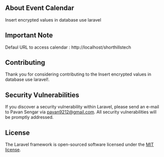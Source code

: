 ## About Event Calendar

Insert encrypted values in database use laravel <br/>


## Important Note

Defaul URL to access calendar : http://localhost/shorthillstech <br/>


## Contributing

Thank you for considering contributing to the Insert encrypted values in database use laravel!.

## Security Vulnerabilities

If you discover a security vulnerability within Laravel, please send an e-mail to Pavan Sengar via [pavan9212@gmail.com](mailto:pavan9212@gmail.com). All security vulnerabilities will be promptly addressed.

## License

The Laravel framework is open-sourced software licensed under the [MIT license](https://opensource.org/licenses/MIT).
